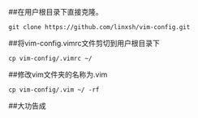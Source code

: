 ##在用户根目录下直接克隆。

```
git clone https://github.com/linxsh/vim-config.git
```
##将vim-config\.vimrc文件剪切到用户根目录下

```
cp vim-config/.vimrc ~/
```
##修改vim文件夹的名称为.vim

```
cp vim-config/.vim ~/ -rf
```

##大功告成
